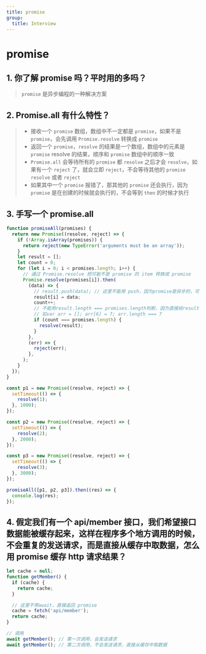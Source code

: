 ```yaml
---
title: promise
group:
  title: Interview
---
```


# promise

## 1. 你了解 promise 吗？平时用的多吗？

> `promise` 是异步编程的一种解决方案

## 2. Promise.all 有什么特性？

> - 接收一个 `promise` 数组，数组中不一定都是 `promise`，如果不是 `promise`，会先调用 `Promise.resolve` 转换成 `promise`
> - 返回一个 `promise`，`resolve` 的结果是一个数组，数组中的元素是 `promise` resolve 的结果，顺序和 `promise` 数组中的顺序一致
> - `Promise.all` 会等待所有的 `promise` 都 `resolve` 之后才会 `resolve`，如果有一个 `reject` 了，就会立即 `reject`，不会等待其他的 `promise resolve` 或者 `reject`
> - 如果其中一个 `promise` 报错了，那其他的 `promise` 还会执行，因为 `promise` 是在创建的时候就会执行的，不会等到 `then` 的时候才执行

## 3. 手写一个 promise.all

```js
function promiseAll(promises) {
  return new Promise((resolve, reject) => {
    if (!Array.isArray(promises)) {
      return reject(new TypeError('arguments must be an array'));
    }
    let result = [];
    let count = 0;
    for (let i = 0; i < promises.length; i++) {
      // 通过 Promise.resolve 把可能不是 promise 的 item 转换成 promise
      Promise.resolve(promises[i]).then(
        (data) => {
          // result.push(data); // 这里不能用 push，因为promise是异步的，可能会出现顺序错乱的情况
          result[i] = data;
          count++;
          // 不能用result.length === promises.length判断，因为直接给result[i]赋值，result.length会是i+1
          // 如var arr = []; arr[6] = 7; arr.length === 7
          if (count === promises.length) {
            resolve(result);
          }
        },
        (err) => {
          reject(err);
        },
      );
    }
  });
}

const p1 = new Promise((resolve, reject) => {
  setTimeout(() => {
    resolve(1);
  }, 1000);
});

const p2 = new Promise((resolve, reject) => {
  setTimeout(() => {
    resolve(2);
  }, 2000);
});

const p3 = new Promise((resolve, reject) => {
  setTimeout(() => {
    resolve(3);
  }, 3000);
});

promiseAll([p1, p2, p3]).then((res) => {
  console.log(res);
});
```

## 4. 假定我们有一个 api/member 接口，我们希望接口数据能被缓存起来，这样在程序多个地方调用的时候，不会重复的发送请求，而是直接从缓存中取数据，怎么用 promise 缓存 http 请求结果？

```js
let cache = null;
function getMember() {
  if (cache) {
    return cache;
  }

  // 这里不带await，直接返回 promise
  cache = fetch('api/member');
  return cache;
}

// 调用
await getMember(); // 第一次调用，会发送请求
await getMember(); // 第二次调用，不会发送请求，直接从缓存中取数据
```
